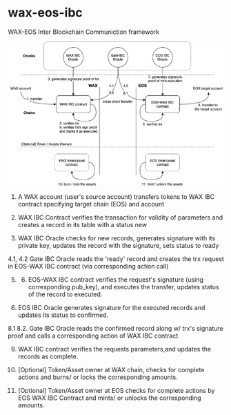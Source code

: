 # wax-eos-ibc
WAX-EOS Inter Blockchain Communiction framework

![WAX-EOS IBC High Level Diagram](waxeosibc.png)

1. A WAX account (user's source account) transfers tokens to WAX IBC contract specifying target chain (EOS) and account

2. WAX IBC Contract verifies the transaction for validity of parameters and creates a record in its table with a status new

3. WAX IBC Oracle checks for new records, generates signature with its private key, updates the record with the signature, sets status to ready

4.1, 4.2 Gate IBC Oracle reads the 'ready' record and creates the trx request in EOS-WAX IBC contract (via corresponding action call)

5. 6. EOS-WAX IBC contract verifies the request's signature (using corresponding pub_key), and executes the transfer, updates status of the record to executed.

7. EOS IBC Oracle generates signature for the executed records and updates its status to confirmed.

8.1 8.2. Gate IBC Oracle reads the confirmed record along w/ trx's signature proof and calls a corresponding action of WAX IBC contract

9. WAX IBC contract verifies the requests parameters,and updates the records as complete. 

10. [Optional] Token/Asset owner at WAX chain, checks for complete actions and burns/ or locks the corresponding amounts.

11. [Optional] Token/Asset owner at EOS checks for complete actions by EOS WAX IBC Contract and mints/ or unlocks the corresponding amounts.
